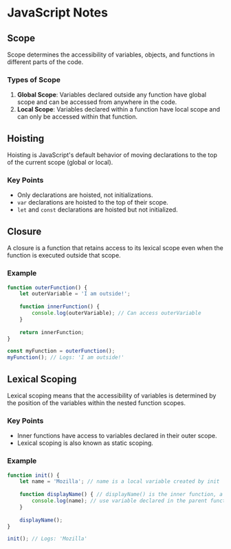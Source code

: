 # JavaScript Notes

## Scope
Scope determines the accessibility of variables, objects, and functions in different parts of the code.

### Types of Scope
1. **Global Scope**: Variables declared outside any function have global scope and can be accessed from anywhere in the code.
2. **Local Scope**: Variables declared within a function have local scope and can only be accessed within that function.

## Hoisting
Hoisting is JavaScript's default behavior of moving declarations to the top of the current scope (global or local).

### Key Points
- Only declarations are hoisted, not initializations.
- `var` declarations are hoisted to the top of their scope.
- `let` and `const` declarations are hoisted but not initialized.

## Closure
A closure is a function that retains access to its lexical scope even when the function is executed outside that scope.

### Example
```javascript
function outerFunction() {
    let outerVariable = 'I am outside!';
    
    function innerFunction() {
        console.log(outerVariable); // Can access outerVariable
    }
    
    return innerFunction;
}

const myFunction = outerFunction();
myFunction(); // Logs: 'I am outside!'
```

## Lexical Scoping
Lexical scoping means that the accessibility of variables is determined by the position of the variables within the nested function scopes.

### Key Points
- Inner functions have access to variables declared in their outer scope.
- Lexical scoping is also known as static scoping.

### Example
```javascript
function init() {
    let name = 'Mozilla'; // name is a local variable created by init
    
    function displayName() { // displayName() is the inner function, a closure
        console.log(name); // use variable declared in the parent function
    }
    
    displayName();
}

init(); // Logs: 'Mozilla'
```